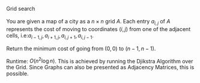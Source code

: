 Grid search <br><br>
You are given a map of a city as a $n \times n$ grid $A$.
Each entry $a_{i,j}$
of $A$
represents the cost of moving to coordinates $(i,j)$
from one of the adjacent cells, i.e:$a_{i-1,j}
,a_{i+1,j}
,a_{i,j+1}
,a_{i,j-1}$.

Return the minimum cost of going from $(0,0)$
to $(n-1,n-1)$.

Runtime: $O(n^2 \log n)$. This is achieved by running the Djikstra Algorithm over the Grid.
Since Graphs can also be presented as Adjacency Matrices, this is possible.